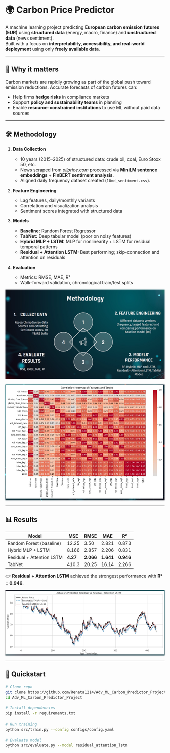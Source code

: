 # 🌍 Carbon Price Predictor

A machine learning project predicting **European carbon emission futures (EUR)** using **structured data** (energy, macro, finance) and **unstructured data** (news sentiment).  
Built with a focus on **interpretability, accessibility, and real-world deployment** using only **freely available data**.

---

## 📌 Why it matters
Carbon markets are rapidly growing as part of the global push toward emission reductions. Accurate forecasts of carbon futures can:
- Help firms **hedge risks** in compliance markets
- Support **policy and sustainability teams** in planning
- Enable **resource-constrained institutions** to use ML without paid data sources

---

## 🛠️ Methodology
1. **Data Collection**
   - 10 years (2015–2025) of structured data: crude oil, coal, Euro Stoxx 50, etc.
   - News scraped from *oilprice.com* processed via **MiniLM sentence embeddings** + **FinBERT sentiment analysis**.
   - Aligned daily frequency dataset created (`10md_sentiment.csv`).

2. **Feature Engineering**
   - Lag features, daily/monthly variants
   - Correlation and visualization analysis
   - Sentiment scores integrated with structured data

3. **Models**
   - **Baseline:** Random Forest Regressor  
   - **TabNet:** Deep tabular model (poor on noisy features)  
   - **Hybrid MLP + LSTM:** MLP for nonlinearity + LSTM for residual temporal patterns  
   - **Residual + Attention LSTM:** Best performing; skip-connection and attention on residuals

4. **Evaluation**
   - Metrics: RMSE, MAE, R²  
   - Walk-forward validation, chronological train/test splits


![alt text](image.png)

![alt text](image-3.png)


---

## 📊 Results
| Model                   | MSE    | RMSE  | MAE   | R²   |
|--------------------------|--------|-------|-------|------|
| Random Forest (baseline) | 12.25  | 3.50  | 2.821 | 0.873 |
| Hybrid MLP + LSTM        | 8.166  | 2.857 | 2.206 | 0.831 |
| Residual + Attention LSTM| **4.27** | **2.066** | **1.641** | **0.946** |
| TabNet                   | 410.3  | 20.25 | 16.14 | 2.266 |


👉 **Residual + Attention LSTM** achieved the strongest performance with **R² = 0.946**.

![alt text](image-2.png)

---

## 🚀 Quickstart
```bash
# Clone repo
git clone https://github.com/Renata1214/Adv_ML_Carbon_Predictor_Project.git
cd Adv_ML_Carbon_Predictor_Project

# Install dependencies
pip install -r requirements.txt

# Run training
python src/train.py --config configs/config.yaml

# Evaluate model
python src/evaluate.py --model residual_attention_lstm
